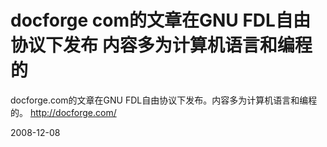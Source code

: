 # docforge com的文章在GNU FDL自由协议下发布 内容多为计算机语言和编程的



docforge.com的文章在GNU FDL自由协议下发布。内容多为计算机语言和编程的。
<http://docforge.com/>

2008-12-08
